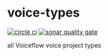# voice-types

[![circle ci](https://circleci.com/gh/voiceflow/voice-types/tree/master.svg?style=shield&circle-token=767cc916ce32cb963625124c728b758ec318e7d4)](https://circleci.com/gh/voiceflow/voice-types/tree/master)
[![sonar quality gate](https://sonarcloud.io/api/project_badges/measure?project=voiceflow_voice-types&metric=alert_status&token=08b4543f0355ff18d0d923ad8a5fc7211f073ad1)](https://sonarcloud.io/dashboard?id=voiceflow_voice-types)

all Voiceflow voice project types
